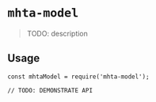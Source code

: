 # `mhta-model`

> TODO: description

## Usage

```
const mhtaModel = require('mhta-model');

// TODO: DEMONSTRATE API
```
